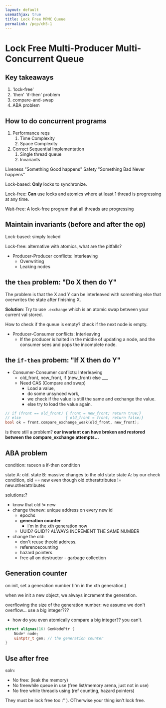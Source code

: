 ```yaml
---
layout: default
usemathjax: true
title: Lock Free MPMC Queue
permalink: /pcp/ch5-1
---
```


# Lock Free Multi-Producer Multi-Concurrent Queue

## Key takeaways

1. 'lock-free'
2. 'then' 'if-then' problem
3. compare-and-swap
4. ABA problem

## How to do concurrent programs

1. Performance reqs
   1. Time Complexity
   2. Space Complexity
2. Correct Sequential Implementation
   1. Single thread queue
   2. Invariants

Liveness "Something Good happens"
Safety "Something Bad Never happens"

Lock-based: **Only** locks to synchronize.

Lock-free: **Can** use locks and atomics where at least 1 thread is progressing at any time.

Wait-free: A lock-free program that all threads are progressing

## Maintain invariants (before and after the op)

Lock-based: simply locked

Lock-free: alternative with atomics, what are the pitfalls?

- Producer-Producer conflicts: Interleaving
  - Overwriting
  - Leaking nodes

## the  `then` problem: "Do X then do Y"

The problem is that the X and Y can be interleaved with something else that overwrites the state after finishing X.

**Solution**: Try to use `.exchange` which is an atomic swap between your current val stored.

How to check if the queue is empty? check if the next node is empty.

- Producer-Consumer conflicts: Interleaving
  - If the producer is halted in the middle of updating a node, and the consumer sees and pops the incomplete node.

## the `if-then` probem: "If X then do Y"

- Consumer-Consumer conflicts: Interleaving
  - old_front, new_front, if  (new_front) else ___
  - Need CAS (Compare and swap)
    - Load a value, 
    - do some unsynced work, 
    - we check if the value is still the same and exchange the value.
    - else try to load the value again.

```cpp
// if (front == old_front) { front = new_front; return true;}
// else                    { old_front = front; return false;}
bool ok = front.compare_exchange_weak(old_front, new_front);
```

is there still a problem? 
**our invariant can have broken and restored between the compare_exchange attempts...**

## ABA problem

condition: raceon a if-then condition

state A: old.
state B: massive  changes to the  old state
state A: by our check condition, old == new even though old.otherattributes != new.otherattributes

solutions:?
- know that old != new
- change thenew: unique address on every new id
  - epochs
  - **generation counter**
    - i'm in the xth generation now
  - UUID? GUID?? ALWAYS INCREMENT THE SAME NUMBER
- change the old: 
  - don't reuse theold address.
  - referencecounting
  - hazard pointers
  - free all on destructor - garbage collection

## Generation counter

on init, set a generation number (I'm in the xth generation.)

when we init a new object, we always increment the generation.

overflowing the size of the generation number: we assume we don't overflow... use a big integer???
- how do you even atomically compare a big integer?? you can't.

```cpp
struct alignas(16) GenNodePtr {
    Node* node;
    uintptr_t gen; // the generation counter
}
```

## Use after free

soln: 

- No free: (leak the memory)
- No freewhile queue in use (free list/memory arena, just not in use)
- No free while threadis  using (ref counting, hazard pointers)

They must be lock free too :" ). OTherwise your thing isn't lock free.